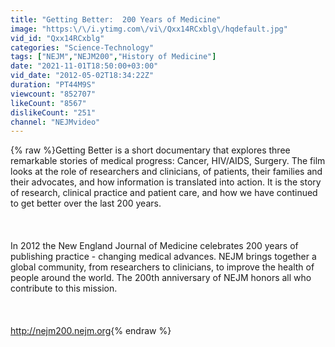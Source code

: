 ```yaml
---
title: "Getting Better:  200 Years of Medicine"
image: "https:\/\/i.ytimg.com\/vi\/Qxx14RCxblg\/hqdefault.jpg"
vid_id: "Qxx14RCxblg"
categories: "Science-Technology"
tags: ["NEJM","NEJM200","History of Medicine"]
date: "2021-11-01T18:50:00+03:00"
vid_date: "2012-05-02T18:34:22Z"
duration: "PT44M9S"
viewcount: "852707"
likeCount: "8567"
dislikeCount: "251"
channel: "NEJMvideo"
---
```

{% raw %}Getting Better is a short documentary that explores three remarkable stories of medical progress:  Cancer, HIV/AIDS, Surgery.  The film looks at the role of researchers and clinicians, of patients, their families and their advocates, and how information is translated into action.  It is the story of research, clinical practice and patient care, and how we have continued to get better over the last 200 years.<br /><br /><br /><br />In 2012 the New England Journal of Medicine celebrates 200 years of publishing practice - changing medical advances.  NEJM brings together a global community, from researchers to clinicians, to improve the health of people around the world.  The 200th anniversary of NEJM honors all who contribute to this mission.<br /><br /><br /><br /><a rel="nofollow" target="blank" href="http://nejm200.nejm.org">http://nejm200.nejm.org</a>{% endraw %}
